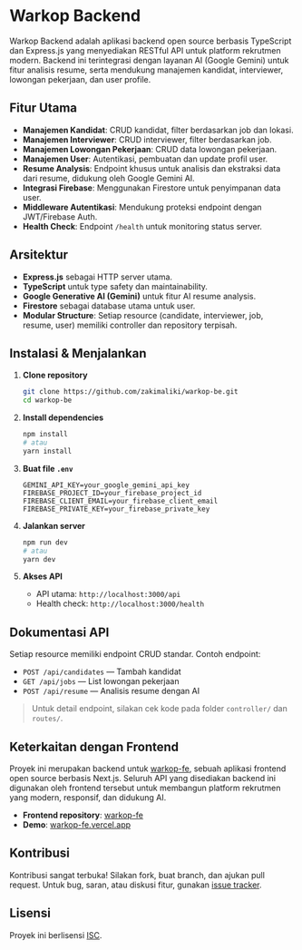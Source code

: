 # Warkop Backend

Warkop Backend adalah aplikasi backend open source berbasis TypeScript dan Express.js yang menyediakan RESTful API untuk platform rekrutmen modern. Backend ini terintegrasi dengan layanan AI (Google Gemini) untuk fitur analisis resume, serta mendukung manajemen kandidat, interviewer, lowongan pekerjaan, dan user profile.

## Fitur Utama

- **Manajemen Kandidat**: CRUD kandidat, filter berdasarkan job dan lokasi.
- **Manajemen Interviewer**: CRUD interviewer, filter berdasarkan job.
- **Manajemen Lowongan Pekerjaan**: CRUD data lowongan pekerjaan.
- **Manajemen User**: Autentikasi, pembuatan dan update profil user.
- **Resume Analysis**: Endpoint khusus untuk analisis dan ekstraksi data dari resume, didukung oleh Google Gemini AI.
- **Integrasi Firebase**: Menggunakan Firestore untuk penyimpanan data user.
- **Middleware Autentikasi**: Mendukung proteksi endpoint dengan JWT/Firebase Auth.
- **Health Check**: Endpoint `/health` untuk monitoring status server.

## Arsitektur

- **Express.js** sebagai HTTP server utama.
- **TypeScript** untuk type safety dan maintainability.
- **Google Generative AI (Gemini)** untuk fitur AI resume analysis.
- **Firestore** sebagai database utama untuk user.
- **Modular Structure**: Setiap resource (candidate, interviewer, job, resume, user) memiliki controller dan repository terpisah.

## Instalasi & Menjalankan

1. **Clone repository**
   ```bash
   git clone https://github.com/zakimaliki/warkop-be.git
   cd warkop-be
   ```

2. **Install dependencies**
   ```bash
   npm install
   # atau
   yarn install
   ```

3. **Buat file `.env`**
   ```
   GEMINI_API_KEY=your_google_gemini_api_key
   FIREBASE_PROJECT_ID=your_firebase_project_id
   FIREBASE_CLIENT_EMAIL=your_firebase_client_email
   FIREBASE_PRIVATE_KEY=your_firebase_private_key
   ```

4. **Jalankan server**
   ```bash
   npm run dev
   # atau
   yarn dev
   ```

5. **Akses API**
   - API utama: `http://localhost:3000/api`
   - Health check: `http://localhost:3000/health`

## Dokumentasi API

Setiap resource memiliki endpoint CRUD standar. Contoh endpoint:
- `POST /api/candidates` — Tambah kandidat
- `GET /api/jobs` — List lowongan pekerjaan
- `POST /api/resume` — Analisis resume dengan AI

> Untuk detail endpoint, silakan cek kode pada folder `controller/` dan `routes/`.

## Keterkaitan dengan Frontend

Proyek ini merupakan backend untuk [warkop-fe](https://github.com/zakimaliki/warkop-fe), sebuah aplikasi frontend open source berbasis Next.js. Seluruh API yang disediakan backend ini digunakan oleh frontend tersebut untuk membangun platform rekrutmen yang modern, responsif, dan didukung AI.

- **Frontend repository**: [warkop-fe](https://github.com/zakimaliki/warkop-fe)
- **Demo**: [warkop-fe.vercel.app](https://warkop-fe.vercel.app)

## Kontribusi

Kontribusi sangat terbuka! Silakan fork, buat branch, dan ajukan pull request. Untuk bug, saran, atau diskusi fitur, gunakan [issue tracker](https://github.com/zakimaliki/warkop-be/issues).

## Lisensi

Proyek ini berlisensi [ISC](LICENSE). 